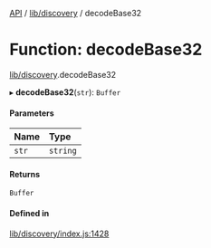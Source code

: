 [API](../README.md) / [lib/discovery](../modules/lib_discovery.md) / decodeBase32

# Function: decodeBase32

[lib/discovery](../modules/lib_discovery.md).decodeBase32

▸ **decodeBase32**(`str`): `Buffer`

#### Parameters

| Name | Type |
| :------ | :------ |
| `str` | `string` |

#### Returns

`Buffer`

#### Defined in

[lib/discovery/index.js:1428](https://github.com/digidem/mapeo-core-next/blob/8584770/lib/discovery/index.js#L1428)
